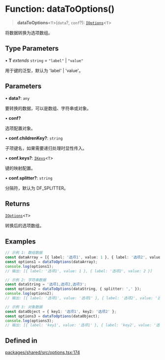 # Function: dataToOptions()

> **dataToOptions**\<`T`\>(`data`?, `conf`?): [`IOptions`](../type-aliases/IOptions.md)\<`T`\>

将数据转换为选项数组。

## Type Parameters

• **T** *extends* `string` = `"label"` \| `"value"`

用于键的泛型，默认为 'label' | 'value'。

## Parameters

• **data?**: `any`

要转换的数据，可以是数组、字符串或对象。

• **conf?**

选项配置对象。

• **conf.childrenKey?**: `string`

子项键名，如果需要递归处理时显性传入。

• **conf.keys?**: [`IKeys`](../type-aliases/IKeys.md)\<`T`\>

键的映射配置。

• **conf.splitter?**: `string`

分隔符，默认为 DF_SPLITTER。

## Returns

[`IOptions`](../type-aliases/IOptions.md)\<`T`\>

转换后的选项数组。

## Examples

```ts
// 示例 1: 数组数据
const dataArray = [{ label: '选项1', value: 1 }, { label: '选项2', value: 2 }];
const options1 = dataToOptions(dataArray);
console.log(options1);
// 输出: [{ label: '选项1', value: 1 }, { label: '选项2', value: 2 }]
```

```ts
// 示例 2: 字符串数据
const dataString = '选项1,选项2,选项3';
const options2 = dataToOptions(dataString, { splitter: ',' });
console.log(options2);
// 输出: [{ label: '选项1', value: '选项1' }, { label: '选项2', value: '选项2' }, { label: '选项3', value: '选项3' }]
```

```ts
// 示例 3: 对象数据
const dataObject = { key1: '选项1', key2: '选项2' };
const options3 = dataToOptions(dataObject);
console.log(options3);
// 输出: [{ label: 'key1', value: '选项1' }, { label: 'key2', value: '选项2' }]
```

## Defined in

[packages/shared/src/options.tsx:174](https://github.com/yimoka/frontend/blob/b3e03ee786f624575c621abcdf4ca6391a862316/packages/shared/src/options.tsx#L174)
